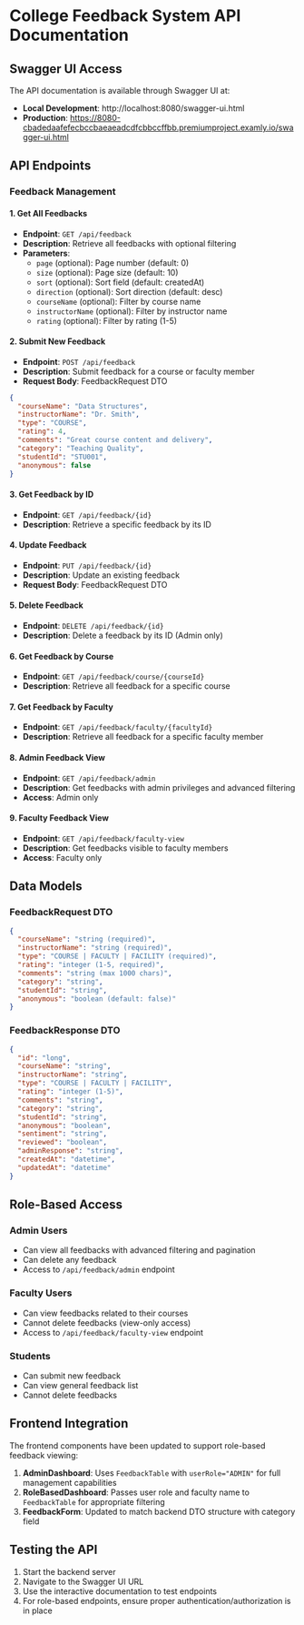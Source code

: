 # College Feedback System API Documentation

## Swagger UI Access

The API documentation is available through Swagger UI at:
- **Local Development**: http://localhost:8080/swagger-ui.html
- **Production**: https://8080-cbadedaafefecbccbaeaeadcdfcbbccffbb.premiumproject.examly.io/swagger-ui.html

## API Endpoints

### Feedback Management

#### 1. Get All Feedbacks
- **Endpoint**: `GET /api/feedback`
- **Description**: Retrieve all feedbacks with optional filtering
- **Parameters**:
  - `page` (optional): Page number (default: 0)
  - `size` (optional): Page size (default: 10)
  - `sort` (optional): Sort field (default: createdAt)
  - `direction` (optional): Sort direction (default: desc)
  - `courseName` (optional): Filter by course name
  - `instructorName` (optional): Filter by instructor name
  - `rating` (optional): Filter by rating (1-5)

#### 2. Submit New Feedback
- **Endpoint**: `POST /api/feedback`
- **Description**: Submit feedback for a course or faculty member
- **Request Body**: FeedbackRequest DTO
```json
{
  "courseName": "Data Structures",
  "instructorName": "Dr. Smith",
  "type": "COURSE",
  "rating": 4,
  "comments": "Great course content and delivery",
  "category": "Teaching Quality",
  "studentId": "STU001",
  "anonymous": false
}
```

#### 3. Get Feedback by ID
- **Endpoint**: `GET /api/feedback/{id}`
- **Description**: Retrieve a specific feedback by its ID

#### 4. Update Feedback
- **Endpoint**: `PUT /api/feedback/{id}`
- **Description**: Update an existing feedback
- **Request Body**: FeedbackRequest DTO

#### 5. Delete Feedback
- **Endpoint**: `DELETE /api/feedback/{id}`
- **Description**: Delete a feedback by its ID (Admin only)

#### 6. Get Feedback by Course
- **Endpoint**: `GET /api/feedback/course/{courseId}`
- **Description**: Retrieve all feedback for a specific course

#### 7. Get Feedback by Faculty
- **Endpoint**: `GET /api/feedback/faculty/{facultyId}`
- **Description**: Retrieve all feedback for a specific faculty member

#### 8. Admin Feedback View
- **Endpoint**: `GET /api/feedback/admin`
- **Description**: Get feedbacks with admin privileges and advanced filtering
- **Access**: Admin only

#### 9. Faculty Feedback View
- **Endpoint**: `GET /api/feedback/faculty-view`
- **Description**: Get feedbacks visible to faculty members
- **Access**: Faculty only

## Data Models

### FeedbackRequest DTO
```json
{
  "courseName": "string (required)",
  "instructorName": "string (required)",
  "type": "COURSE | FACULTY | FACILITY (required)",
  "rating": "integer (1-5, required)",
  "comments": "string (max 1000 chars)",
  "category": "string",
  "studentId": "string",
  "anonymous": "boolean (default: false)"
}
```

### FeedbackResponse DTO
```json
{
  "id": "long",
  "courseName": "string",
  "instructorName": "string",
  "type": "COURSE | FACULTY | FACILITY",
  "rating": "integer (1-5)",
  "comments": "string",
  "category": "string",
  "studentId": "string",
  "anonymous": "boolean",
  "sentiment": "string",
  "reviewed": "boolean",
  "adminResponse": "string",
  "createdAt": "datetime",
  "updatedAt": "datetime"
}
```

## Role-Based Access

### Admin Users
- Can view all feedbacks with advanced filtering and pagination
- Can delete any feedback
- Access to `/api/feedback/admin` endpoint

### Faculty Users
- Can view feedbacks related to their courses
- Cannot delete feedbacks (view-only access)
- Access to `/api/feedback/faculty-view` endpoint

### Students
- Can submit new feedback
- Can view general feedback list
- Cannot delete feedbacks

## Frontend Integration

The frontend components have been updated to support role-based feedback viewing:

1. **AdminDashboard**: Uses `FeedbackTable` with `userRole="ADMIN"` for full management capabilities
2. **RoleBasedDashboard**: Passes user role and faculty name to `FeedbackTable` for appropriate filtering
3. **FeedbackForm**: Updated to match backend DTO structure with category field

## Testing the API

1. Start the backend server
2. Navigate to the Swagger UI URL
3. Use the interactive documentation to test endpoints
4. For role-based endpoints, ensure proper authentication/authorization is in place
